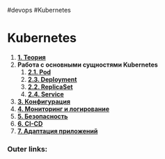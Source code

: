 #devops #Kubernetes 

# Kubernetes

1. **[1. Теория](4.%20Tools/Kubernetes/1.%20Теория.md)**
2. **Работа с основными сущностями Kubernetes**
	1. **[2.1. Pod](4.%20Tools/Kubernetes/2.1.%20Pod.md)**
	2. **[2.3. Deployment](4.%20Tools/Kubernetes/2.3.%20Deployment.md)**
	3. **[2.2. ReplicaSet](4.%20Tools/Kubernetes/2.2.%20ReplicaSet.md)**
	4. **[2.4. Service](4.%20Tools/Kubernetes/2.4.%20Service.md)**
3. **[3. Конфигурация](4.%20Tools/Kubernetes/3.%20Конфигурация.md)**
4. **[4. Мониторинг и логирование](4.%20Tools/Kubernetes/4.%20Мониторинг%20и%20логирование.md)**
5. **[5. Безопасность](4.%20Tools/Kubernetes/5.%20Безопасность.md)**
6. **[6. CI-CD](4.%20Tools/Kubernetes/6.%20CI-CD.md)**
7. **[7. Адаптация приложений](4.%20Tools/Kubernetes/7.%20Адаптация%20приложений.md)**

### Outer links:

